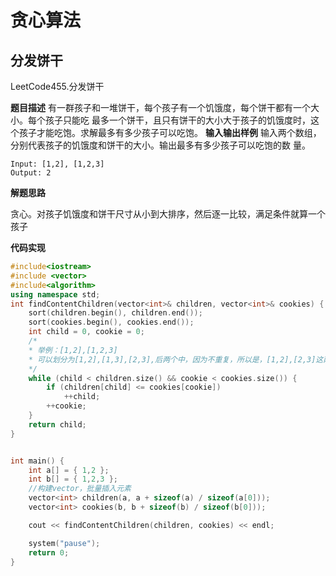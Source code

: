 

# 贪心算法



## 分发饼干

LeetCode455.分发饼干

**题目描述**
有一群孩子和一堆饼干，每个孩子有一个饥饿度，每个饼干都有一个大小。每个孩子只能吃
最多一个饼干，且只有饼干的大小大于孩子的饥饿度时，这个孩子才能吃饱。求解最多有多少孩子可以吃饱。
**输入输出样例**
输入两个数组，分别代表孩子的饥饿度和饼干的大小。输出最多有多少孩子可以吃饱的数
量。

```
Input: [1,2], [1,2,3]
Output: 2
```



**解题思路**

贪心。对孩子饥饿度和饼干尺寸从小到大排序，然后逐一比较，满足条件就算一个孩子

**代码实现**

```c++
#include<iostream>
#include <vector>
#include<algorithm>
using namespace std;
int findContentChildren(vector<int>& children, vector<int>& cookies) {
	sort(children.begin(), children.end());
	sort(cookies.begin(), cookies.end());
	int child = 0, cookie = 0;
	/*
	* 举例：[1,2],[1,2,3]
	* 可以划分为[1,2],[1,3],[2,3],后两个中，因为不重复，所以是，[1,2],[2,3]这两种
	*/
	while (child < children.size() && cookie < cookies.size()) {
		if (children[child] <= cookies[cookie]) 
			++child;
		++cookie;
	}
	return child;
}


int main() {
	int a[] = { 1,2 };
	int b[] = { 1,2,3 };
	//构建vector，批量插入元素
	vector<int> children(a, a + sizeof(a) / sizeof(a[0]));
	vector<int> cookies(b, b + sizeof(b) / sizeof(b[0]));

	cout << findContentChildren(children, cookies) << endl;

	system("pause");
	return 0;
}
```





